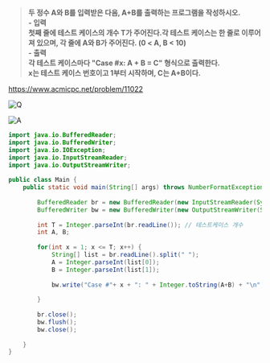 > **두 정수 A와 B를 입력받은 다음, A+B를 출력하는 프로그램을 작성하시오.<br>- 입력<br>첫째 줄에 테스트 케이스의 개수 T가 주어진다.각 테스트 케이스는 한 줄로 이루어져 있으며, 각 줄에 A와 B가 주어진다. (0 < A, B < 10)<br>- 출력<br>각 테스트 케이스마다 "Case #x: A + B = C" 형식으로 출력한다.<br>x는 테스트 케이스 번호이고 1부터 시작하며, C는 A+B이다.** <br>

https://www.acmicpc.net/problem/11022

![Q](https://img1.daumcdn.net/thumb/R1280x0/?scode=mtistory2&fname=https%3A%2F%2Fblog.kakaocdn.net%2Fdn%2FbW3Hyy%2FbtrAcRO35nc%2Fv9e5nqm9Tl56WoD3ccbi4k%2Fimg.png "Q")

![A](https://img1.daumcdn.net/thumb/R1280x0/?scode=mtistory2&fname=https%3A%2F%2Fblog.kakaocdn.net%2Fdn%2FbaLwaY%2FbtrAdvLx8ME%2FjESek2LoblisKDa2nd3rBK%2Fimg.png "A")

```java
import java.io.BufferedReader;
import java.io.BufferedWriter;
import java.io.IOException;
import java.io.InputStreamReader;
import java.io.OutputStreamWriter;
 
public class Main {
    public static void main(String[] args) throws NumberFormatException, IOException { /* 접근제어자 public. 반환값이 없도록 main 함수를 선언한다. */
        
        BufferedReader br = new BufferedReader(new InputStreamReader(System.in));
        BufferedWriter bw = new BufferedWriter(new OutputStreamWriter(System.out));
        
        int T = Integer.parseInt(br.readLine()); // 테스트케이스 개수
        int A, B;
        
        for(int x = 1; x <= T; x++) {
            String[] list = br.readLine().split(" ");
            A = Integer.parseInt(list[0]);
            B = Integer.parseInt(list[1]);
            
            bw.write("Case #"+ x + ": " + Integer.toString(A+B) + "\n");
            
        }
        
        br.close();
        bw.flush();
        bw.close();
        
    }
}


```
